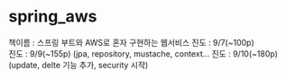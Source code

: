 # spring_aws

책이름 : 스프링 부트와 AWS로 혼자 구현하는 웹서비스 
진도 : 9/7(~100p)      
진도 : 9/9(~155p)    (jpa, repository, mustache, context...
진도 : 9/10(~180p)   (update, delte 기능 추가, security 시작)
